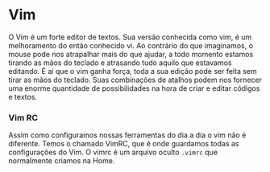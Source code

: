 # Vim

O Vim é um forte editor de textos. Sua versão conhecida como vim, é um melhoramento do então conhecido vi.
Ao contrário do que imaginamos, o mouse pode nos atrapalhar mais do que ajudar, a todo momento estamos tirando
as mãos do teclado e atrasando tudo aquilo que estavamos editando. É aí que o vim ganha força,
toda a sua edição pode ser feita sem tirar as mãos do teclado. Suas combinações de atalhos podem nos fornecer uma 
enorme quantidade de possibilidades na hora de criar e editar códigos e textos.

### Vim RC

Assim como configuramos nossas ferramentas do dia a dia o vim não é diferente.
Temos o chamado VimRC, que é onde guardamos todas as configurações do Vim.
O vimrc é um arquivo oculto `.vimrc` que normalmente criamos na Home.
